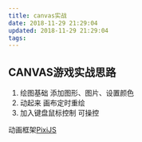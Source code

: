 ```yaml
---
title: canvas实战
date: 2018-11-29 21:29:04
updated: 2018-11-29 21:29:04
tags:
---
```


## CANVAS游戏实战思路

1. 绘图基础
    添加图形、图片、设置颜色
2. 动起来
    画布定时重绘
3. 加入键盘鼠标控制
    可操控

动画框架[PixiJS](https://pixijs.io)
